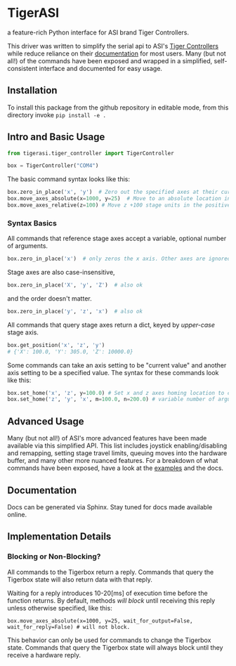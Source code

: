 # TigerASI
a feature-rich Python interface for ASI brand Tiger Controllers.

This driver was written to simplify the serial api to ASI's [Tiger Controllers](https://www.asiimaging.com/controllers/tiger-controller/) while reduce reliance on their [documentation](https://asiimaging.com/docs/products/serial_commands) for most users.
Many (but not all!) of the commands have been exposed and wrapped in a simplified, self-consistent interface and documented for easy usage.

## Installation

To install this package from the github repository in editable mode, from this directory invoke `pip install -e .`

## Intro and Basic Usage

````python
from tigerasi.tiger_controller import TigerController

box = TigerController("COM4")
````

The basic command syntax looks like this:
````python
box.zero_in_place('x', 'y')  # Zero out the specified axes at their current location.
box.move_axes_absolute(x=1000, y=25)  # Move to an absolute location in "stage units" (tenths of microns).
box.move_axes_relative(z=100) # Move z +100 stage units in the positive z direction.
````

### Syntax Basics
All commands that reference stage axes accept a variable, optional number of arguments.
````python
box.zero_in_place('x')  # only zeros the x axis. Other axes are ignored.
````
Stage axes are also case-insensitive,
````python
box.zero_in_place('X', 'y', 'Z')  # also ok
````
and the order doesn't matter.
````python
box.zero_in_place('y', 'z', 'x')  # also ok 
````

All commands that query stage axes return a dict, keyed by *upper-case* stage axis.
````python
box.get_position('x', 'z', 'y')
# {'X': 100.0, 'Y': 305.0, 'Z': 10000.0}
````

Some commands can take an axis setting to be "current value" and another axis setting to be a specified value.
The syntax for these commands look like this:
````python
box.set_home('x', 'z', y=100.0) # Set x and z axes homing location to current spot. Set y axis to specific spot.
box.set_home('z', 'y', 'x', m=100.0, n=200.0) # variable number of arguments ok! order and case don't matter.
````

## Advanced Usage
Many (but not all!) of ASI's more advanced features have been made available via this simplified API.
This list includes joystick enabling/disabling and remapping, setting stage travel limits, queuing moves into the hardware buffer, and many other more nuanced features.
For a breakdown of what commands have been exposed, have a look at the [examples](https://github.com/AllenNeuralDynamics/TigerASI/tree/main/examples) and the docs.

## Documentation
Docs can be generated via Sphinx. 
Stay tuned for docs made available online.

## Implementation Details

### Blocking or Non-Blocking?
All commands to the Tigerbox return a reply.
Commands that query the Tigerbox state will also return data with that reply.

Waiting for a reply introduces 10-20[ms] of execution time before the function returns.
By default, methods *will block* until receiving this reply unless otherwise specified, like this:
````
box.move_axes_absolute(x=1000, y=25, wait_for_output=False, wait_for_reply=False) # will not block.
````
This behavior can only be used for commands to change the Tigerbox state.
Commands that query the Tigerbox state will always block until they receive a hardware reply.


